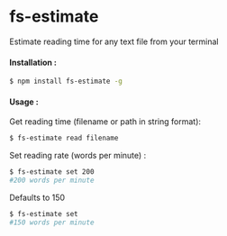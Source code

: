 # fs-estimate

Estimate reading time for any text file from your terminal 

#### Installation :
```sh
$ npm install fs-estimate -g
```

#### Usage :
Get reading time (filename or path in string format):
```sh
$ fs-estimate read filename
```
Set reading rate (words per minute) :
```sh
$ fs-estimate set 200 
#200 words per minute
```
Defaults to 150 
```sh
$ fs-estimate set
#150 words per minute
```



